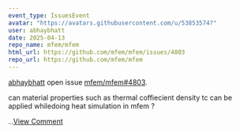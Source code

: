 ```yaml
---
event_type: IssuesEvent
avatar: "https://avatars.githubusercontent.com/u/53853574?"
user: abhaybhatt
date: 2025-04-13
repo_name: mfem/mfem
html_url: https://github.com/mfem/mfem/issues/4803
repo_url: https://github.com/mfem/mfem
---
```


<a href='https://github.com/abhaybhatt' target='_blank'>abhaybhatt</a> open issue <a href='https://github.com/mfem/mfem/issues/4803' target='_blank'>mfem/mfem#4803</a>.

<p>can material properties such as thermal coffiecient density tc can be applied whiledoing heat simulation in mfem ?</p><small>...</small><a href='https://github.com/mfem/mfem/issues/4803' target='_blank'>View Comment</a>